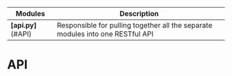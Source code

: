 

| Modules | Description |
| --------------- | ------------------------------------------------------------------------------ | 
| **[api.py]**(#API) | Responsible for pulling together all the separate modules into one RESTful API | 


# API